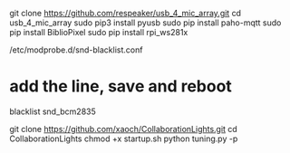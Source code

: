 git clone https://github.com/respeaker/usb_4_mic_array.git
cd usb_4_mic_array
sudo pip3 install pyusb
sudo pip install paho-mqtt
sudo pip install BiblioPixel
sudo pip install rpi_ws281x

/etc/modprobe.d/snd-blacklist.conf 
# add the line, save and reboot
blacklist snd_bcm2835
 
git clone https://github.com/xaoch/CollaborationLights.git
cd CollaborationLights
chmod +x startup.sh
python tuning.py -p